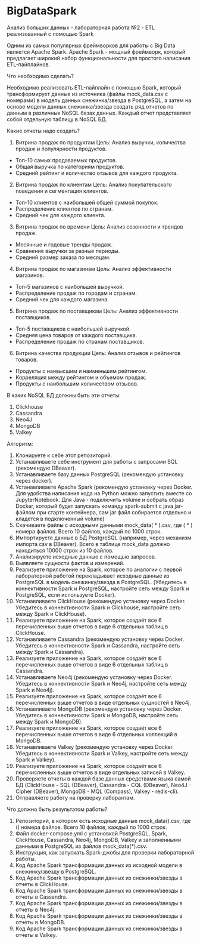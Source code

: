# BigDataSpark

Анализ больших данных - лабораторная работа №2 - ETL реализованный с помощью Spark

Одним из самых популярных фреймворков для работы с Big Data является Apache Spark. Apache Spark - мощный фреймворк, который предлагает широкий набор функциональности для простого написания ETL-пайплайнов.

Что необходимо сделать? 

Необходимо реализовать ETL-пайплайн с помощью Spark, который трансформирует данные из источника (файлы mock_data.csv с номерами) в модель данных снежинка/звезда в PostgreSQL, а затем на основе модели данных снежинка/звезда создать ряд отчетов по данным в различных NoSQL базах данных. Каждый отчет представляет собой отдельную таблицу в NoSQL БД.

Какие отчеты надо создать?
1. Витрина продаж по продуктам
Цель: Анализ выручки, количества продаж и популярности продуктов.
 - Топ-10 самых продаваемых продуктов.
 - Общая выручка по категориям продуктов.
 - Средний рейтинг и количество отзывов для каждого продукта.
2. Витрина продаж по клиентам
Цель: Анализ покупательского поведения и сегментация клиентов.
 - Топ-10 клиентов с наибольшей общей суммой покупок.
 - Распределение клиентов по странам.
 - Средний чек для каждого клиента.
3. Витрина продаж по времени
Цель: Анализ сезонности и трендов продаж.
 - Месячные и годовые тренды продаж.
 - Сравнение выручки за разные периоды.
 - Средний размер заказа по месяцам.
4. Витрина продаж по магазинам
Цель: Анализ эффективности магазинов.
 - Топ-5 магазинов с наибольшей выручкой.
 - Распределение продаж по городам и странам.
 - Средний чек для каждого магазина.
5. Витрина продаж по поставщикам
Цель: Анализ эффективности поставщиков.
 - Топ-5 поставщиков с наибольшей выручкой.
 - Средняя цена товаров от каждого поставщика.
 - Распределение продаж по странам поставщиков.
6. Витрина качества продукции
Цель: Анализ отзывов и рейтингов товаров.
 - Продукты с наивысшим и наименьшим рейтингом.
 - Корреляция между рейтингом и объемом продаж.
 - Продукты с наибольшим количеством отзывов.

В каких NoSQL БД должны быть эти отчеты:
1. Clickhouse
2. Cassandra
3. Neo4J
4. MongoDB
5. Valkey

Алгоритм:

1. Клонируете к себе этот репозиторий.
2. Устанавливаете себе инструмент для работы с запросами SQL (рекомендую DBeaver).
3. Устанавливаете базу данных PostgreSQL (рекомендую установку через docker).
4. Устанавливаете Apache Spark (рекомендую установку через Docker. Для удобства написания кода на Python можно запустить вместе со JupyterNotebook. Для Java - подключить volume и собрать образ Docker, который будет запускать команду spark-submit с java jar-файлом при старте контейнера, сам jar файл собирается отдельно и кладется в подключенный volume)
5. Скачиваете файлы с исходными данными mock_data( * ).csv, где ( * ) номера файлов. Всего 10 файлов, каждый по 1000 строк.
6. Импортируете данные в БД PostgreSQL (например, через механизм импорта csv в DBeaver). Всего в таблице mock_data должно находиться 10000 строк из 10 файлов.
7. Анализируете исходные данные с помощью запросов.
8. Выявляете сущности фактов и измерений.
9. Реализуете приложение на Spark, которое по аналогии с первой лабораторной работой перекладывает исходные данные из PostgreSQL в модель снежинку/звезда в PostgreSQL. (Убедитесь в коннективности Spark и PostgreSQL, настройте сеть между Spark и PostgreSQL, если используете Docker).
10. Устанавливаете ClickHouse (рекомендую установку через Docker. Убедитесь в коннективности Spark и Clickhouse, настройте сеть между Spark и ClickHouse).
11. Реализуете приложение на Spark, которое создаёт все 6 перечисленных выше отчетов в виде 6 отдельных таблиц в ClickHouse.
12. Устанавливаете Cassandra (рекомендую установку через Docker. Убедитесь в коннективности Spark и Cassandra, настройте сеть между Spark и Cassandra).
13. Реализуете приложение на Spark, которое создаёт все 6 перечисленных выше отчетов в виде 6 отдельных таблиц в Cassandra.
14. Устанавливаете Neo4j (рекомендую установку через Docker. Убедитесь в коннективности Spark и Neo4j, настройте сеть между Spark и Neo4j).
15. Реализуете приложение на Spark, которое создаёт все 6 перечисленных выше отчетов в виде отдельных сущностей в Neo4j.
16. Устанавливаете MongoDB (рекомендую установку через Docker. Убедитесь в коннективности Spark и MongoDB, настройте сеть между Spark и MongoDB).
17. Реализуете приложение на Spark, которое создаёт все 6 перечисленных выше отчетов в виде 6 отдельных коллекций в MongoDB.
18. Устанавливаете Valkey (рекомендую установку через Docker. Убедитесь в коннективности Spark и Valkey, настройте сеть между Spark и Valkey).
19. Реализуете приложение на Spark, которое создаёт все 6 перечисленных выше отчетов в виде отдельных записей в Valkey.
20. Проверяете отчеты в каждой базе данных средствами языка самой БД (ClickHouse - SQL (DBeaver), Cassandra - CQL (DBeaver), Neo4J - Cipher (DBeaver), MongoDB - MQL (Compass), Valkey - redis-cli).
21. Отправляете работу на проверку лаборантам.

Что должно быть результатом работы?

1. Репозиторий, в котором есть исходные данные mock_data().csv, где () номера файлов. Всего 10 файлов, каждый по 1000 строк.
2. Файл docker-compose.yml с установкой PostgreSQL, Spark, ClickHouse, Cassandra, Neo4j, MongoDB, Valkey и заполненными данными в PostgreSQL из файлов mock_data(*).csv.
3. Инструкция, как запускать Spark-джобы для проверки лабораторной работы.
4. Код Apache Spark трансформации данных из исходной модели в снежинку/звезду в PostgreSQL.
5. Код Apache Spark трансформации данных из снежинки/звезды в отчеты в ClickHouse.
6. Код Apache Spark трансформации данных из снежинки/звезды в отчеты в Cassandra.
7. Код Apache Spark трансформации данных из снежинки/звезды в отчеты в Neo4j.
8. Код Apache Spark трансформации данных из снежинки/звезды в отчеты в MongoDB.
9. Код Apache Spark трансформации данных из снежинки/звезды в отчеты в Valkey.
